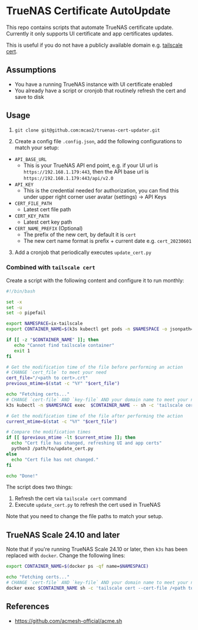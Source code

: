 # TrueNAS Certificate AutoUpdate

This repo contains scripts that automate TrueNAS certificate update. Currently
it only supports UI certificate and app certificates updates.

This is useful if you do not have a publicly available domain e.g. [tailscale cert](https://tailscale.com/kb/1153/enabling-https/).

## Assumptions

- You have a running TrueNAS instance with UI certificate enabled
- You already have a script or cronjob that routinely refresh the cert and save to disk

## Usage

1. `git clone git@github.com:mcao2/truenas-cert-updater.git`

2. Create a config file `.config.json`, add the following configurations to match your setup:

- `API_BASE_URL`
  - This is your TrueNAS API end point, e.g. if your UI url is `https://192.168.1.179:443`, then the API base url is `https://192.168.1.179:443/api/v2.0`
- `API_KEY`
  - This is the credential needed for authorization, you can find this under upper right corner user avatar (settings) -> API Keys
- `CERT_FILE_PATH`
  - Latest cert file path
- `CERT_KEY_PATH`
  - Latest cert key path
- `CERT_NAME_PREFIX` (Optional)
  - The prefix of the new cert, by default it is `cert`
  - The new cert name format is prefix + current date e.g. `cert_20230601`

3. Add a cronjob that periodically executes `update_cert.py`

### Combined with `tailscale cert`

Create a script with the following content and configure it to run monthly:

```bash
#!/bin/bash

set -x
set -u
set -o pipefail

export NAMESPACE=ix-tailscale
export CONTAINER_NAME=$(k3s kubectl get pods -n $NAMESPACE -o jsonpath='{.items[0].metadata.name}')

if [[ -z "$CONTAINER_NAME" ]]; then
   echo "Cannot find tailscale container"
   exit 1
fi

# Get the modification time of the file before performing an action
# CHANGE `cert_file` to meet your need
cert_file="/<path to cert>.crt"
previous_mtime=$(stat -c "%Y" "$cert_file")

echo "Fetching certs..."
# CHANGE `cert-file` AND `key-file` AND your domain name to meet your need
k3s kubectl -n $NAMESPACE exec  $CONTAINER_NAME -- sh -c 'tailscale cert --cert-file /<path to cert>.crt --key-file /<path to key>.key <domain>'

# Get the modification time of the file after performing the action
current_mtime=$(stat -c "%Y" "$cert_file")

# Compare the modification times
if [[ $previous_mtime -lt $current_mtime ]]; then
  echo "Cert file has changed, refreshing UI and app certs"
  python3 /path/to/update_cert.py
else
  echo "Cert file has not changed."
fi

echo "Done!"
```

The script does two things:
1. Refresh the cert via `tailscale cert` command
2. Execute `update_cert.py` to refresh the cert used in TrueNAS

Note that you need to change the file paths to match your setup.

## TrueNAS Scale 24.10 and later

Note that if you're running TrueNAS Scale 24.10 or later, then `k3s` has been replaced with `docker`.  Change the following lines:

```bash
export CONTAINER_NAME=$(docker ps -qf name=$NAMESPACE)

echo "Fetching certs..."
# CHANGE `cert-file` AND `key-file` AND your domain name to meet your need
docker exec $CONTAINER_NAME sh -c 'tailscale cert --cert-file /<path to cert>.crt --key-file /<path to key>.key <domain>'
```

## References

- https://github.com/acmesh-official/acme.sh
